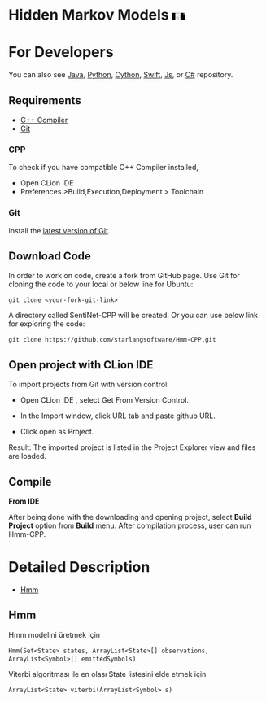 Hidden Markov Models [<img src="https://github.com/StarlangSoftware/Hmm/blob/master/video1.jpg" width="5%">](https://youtu.be/zHj5mK3jcyk)
============

For Developers
============
You can also see [Java](https://github.com/starlangsoftware/Hmm), [Python](https://github.com/starlangsoftware/Hmm-Py), [Cython](https://github.com/starlangsoftware/Hmm-Cy), [Swift](https://github.com/starlangsoftware/Hmm-Swift), [Js](https://github.com/starlangsoftware/Hmm-Js), or [C#](https://github.com/starlangsoftware/Hmm-CS) repository.

## Requirements

* [C++ Compiler](#cpp)
* [Git](#git)


### CPP
To check if you have compatible C++ Compiler installed,
* Open CLion IDE 
* Preferences >Build,Execution,Deployment > Toolchain  

### Git

Install the [latest version of Git](https://git-scm.com/book/en/v2/Getting-Started-Installing-Git).

## Download Code

In order to work on code, create a fork from GitHub page. 
Use Git for cloning the code to your local or below line for Ubuntu:

	git clone <your-fork-git-link>

A directory called SentiNet-CPP will be created. Or you can use below link for exploring the code:

	git clone https://github.com/starlangsoftware/Hmm-CPP.git

## Open project with CLion IDE

To import projects from Git with version control:

* Open CLion IDE , select Get From Version Control.

* In the Import window, click URL tab and paste github URL.

* Click open as Project.

Result: The imported project is listed in the Project Explorer view and files are loaded.


## Compile

**From IDE**

After being done with the downloading and opening project, select **Build Project** option from **Build** menu. After compilation process, user can run Hmm-CPP.

Detailed Description
============

+ [Hmm](#hmm)

## Hmm

Hmm modelini üretmek için

	Hmm(Set<State> states, ArrayList<State>[] observations, ArrayList<Symbol>[] emittedSymbols)


Viterbi algoritması ile en olası State listesini elde etmek için

	ArrayList<State> viterbi(ArrayList<Symbol> s)
